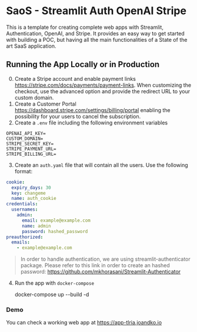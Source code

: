# SaoS - Streamlit Auth OpenAI Stripe

This is a template for creating complete web apps with Streamlit, Authentication, OpenAI, and Stripe. It provides an easy way to get started with building a POC, but having all the main functionalities of a State of the art SaaS application.

## Running the App Locally or in Production

0. Create a Stripe account and enable payment links https://stripe.com/docs/payments/payment-links. When customizing the checkout, use the advanced option and provide the redirect URL to your custom domain.
1. Create a Customer Portal https://dashboard.stripe.com/settings/billing/portal enabling the possibility for your users to cancel the subscription.
2. Create a `.env` file including the following environment variables

```
OPENAI_API_KEY=
CUSTOM_DOMAIN=
STRIPE_SECRET_KEY=
STRIPE_PAYMENT_URL=
STRIPE_BILLING_URL=
```

3. Create an `auth.yaml` file that will contain all the users. Use the following format:

```yaml
cookie:
  expiry_days: 30
  key: changeme
  name: auth_cookie
credentials:
  usernames:
    admin:
      email: example@example.com
      name: admin
      password: hashed_password
preauthorized:
  emails:
    - example@example.com
```

> In order to handle authentication, we are using streamlit-authenticator package. Please refer to this link in order to create an hashed password: https://github.com/mkhorasani/Streamlit-Authenticator

4. Run the app with `docker-compose`

    docker-compose up --build -d

### Demo

You can check a working web app at https://app-tlria.joandko.io
